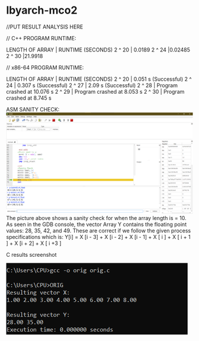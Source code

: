 # lbyarch-mco2

//PUT RESULT ANALYSIS HERE


// C++ PROGRAM RUNTIME:

LENGTH OF ARRAY |  RUNTIME (SECONDS)
2 ^ 20          | 0.0189
2 ^ 24          |0.02485
2 ^ 30          |21.9918


// x86-64 PROGRAM RUNTIME:

LENGTH OF ARRAY |  RUNTIME (SECONDS)
2 ^ 20          |   0.051 s (Successful)
2 ^ 24          |   0.307 s (Successful)
2 ^ 27          |   2.09  s (Successful)
2 ^ 28          |   Program crashed at 10.076 s
2 ^ 29          |   Program crashed at 8.053 s
2 ^ 30          |   Program crashed at 8.745 s

ASM SANITY CHECK:
![Sanity Check}](ASM_SANITYCHECK.png)
The picture above shows a sanity check for when the array length is = 10. As seen in the GDB console, the vector Array Y contains the floating point values: 28, 35, 42, and  49. These are correct if we follow the given process specifications which is:
Y[i] = X [i - 3] + X [i - 2] + X [i - 1] + X [ i ] + X [ i + 1 ] + X [i + 2] + X [ i +3 ]


C results screenshot

![c results ss}](c_version.png)
